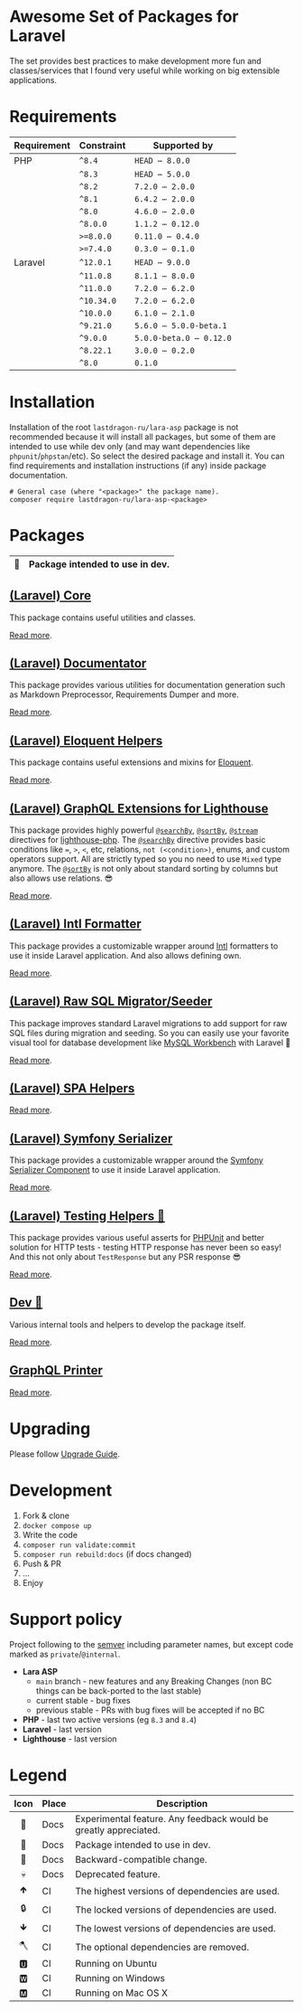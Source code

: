# Awesome Set of Packages for Laravel

The set provides best practices to make development more fun and classes/services that I found very useful while working on big extensible applications.

[include:artisan]: <lara-asp-documentator:requirements "{$directory}">
[//]: # (start: preprocess/78cfc4c7c7c55577)
[//]: # (warning: Generated automatically. Do not edit.)

# Requirements

| Requirement  | Constraint          | Supported by |
|--------------|---------------------|------------------|
|  PHP  | `^8.4` |   `HEAD ⋯ 8.0.0`   |
|  | `^8.3` |   `HEAD ⋯ 5.0.0`   |
|  | `^8.2` |   `7.2.0 ⋯ 2.0.0`   |
|  | `^8.1` |   `6.4.2 ⋯ 2.0.0`   |
|  | `^8.0` |   `4.6.0 ⋯ 2.0.0`   |
|  | `^8.0.0` |   `1.1.2 ⋯ 0.12.0`   |
|  | `>=8.0.0` |   `0.11.0 ⋯ 0.4.0`   |
|  | `>=7.4.0` |   `0.3.0 ⋯ 0.1.0`   |
|  Laravel  | `^12.0.1` |   `HEAD ⋯ 9.0.0`   |
|  | `^11.0.8` |   `8.1.1 ⋯ 8.0.0`   |
|  | `^11.0.0` |   `7.2.0 ⋯ 6.2.0`   |
|  | `^10.34.0` |   `7.2.0 ⋯ 6.2.0`   |
|  | `^10.0.0` |   `6.1.0 ⋯ 2.1.0`   |
|  | `^9.21.0` |   `5.6.0 ⋯ 5.0.0-beta.1`   |
|  | `^9.0.0` |   `5.0.0-beta.0 ⋯ 0.12.0`   |
|  | `^8.22.1` |   `3.0.0 ⋯ 0.2.0`   |
|  | `^8.0` |  `0.1.0`   |

[//]: # (end: preprocess/78cfc4c7c7c55577)

# Installation

Installation of the root `lastdragon-ru/lara-asp` package is not recommended because it will install all packages, but some of them are intended to use while dev only (and may want dependencies like `phpunit`/`phpstan`/etc). So select the desired package and install it. You can find requirements and installation instructions (if any) inside package documentation.

```shell
# General case (where "<package>" the package name).
composer require lastdragon-ru/lara-asp-<package>
```

# Packages

| 🐝 | Package intended to use in dev. |
|:--:|---------------------------------|

[include:document-list]: ./packages ({"include": "README.md", "depth": 1})
[//]: # (start: preprocess/46988a763d0c2d97)
[//]: # (warning: Generated automatically. Do not edit.)

## [(Laravel) Core](<packages/core/README.md>)

This package contains useful utilities and classes.

[Read more](<packages/core/README.md>).

## [(Laravel) Documentator](<packages/documentator/README.md>)

This package provides various utilities for documentation generation such as Markdown Preprocessor, Requirements Dumper and more.

[Read more](<packages/documentator/README.md>).

## [(Laravel) Eloquent Helpers](<packages/eloquent/README.md>)

This package contains useful extensions and mixins for [Eloquent](https://laravel.com/docs/eloquent).

[Read more](<packages/eloquent/README.md>).

## [(Laravel) GraphQL Extensions for Lighthouse](<packages/graphql/README.md>)

This package provides highly powerful [`@searchBy`](packages/graphql/docs/Directives/@searchBy.md), [`@sortBy`](packages/graphql/docs/Directives/@sortBy.md), [`@stream`](packages/graphql/docs/Directives/@stream.md) directives for [lighthouse-php](https://lighthouse-php.com/). The [`@searchBy`](packages/graphql/docs/Directives/@searchBy.md) directive provides basic conditions like `=`, `>`, `<`, etc, relations, `not (<condition>)`, enums, and custom operators support. All are strictly typed so you no need to use `Mixed` type anymore. The [`@sortBy`](packages/graphql/docs/Directives/@sortBy.md) is not only about standard sorting by columns but also allows use relations. 😎

[Read more](<packages/graphql/README.md>).

## [(Laravel) Intl Formatter](<packages/formatter/README.md>)

This package provides a customizable wrapper around [Intl](https://www.php.net/manual/en/book.intl) formatters to use it inside Laravel application. And also allows defining own.

[Read more](<packages/formatter/README.md>).

## [(Laravel) Raw SQL Migrator/Seeder](<packages/migrator/README.md>)

This package improves standard Laravel migrations to add support for raw SQL files during migration and seeding. So you can easily use your favorite visual tool for database development like [MySQL Workbench](https://www.mysql.com/products/workbench/) with Laravel 🥳

[Read more](<packages/migrator/README.md>).

## [(Laravel) SPA Helpers](<packages/spa/README.md>)

[Read more](<packages/spa/README.md>).

## [(Laravel) Symfony Serializer](<packages/serializer/README.md>)

This package provides a customizable wrapper around the [Symfony Serializer Component](https://symfony.com/doc/current/components/serializer.html) to use it inside Laravel application.

[Read more](<packages/serializer/README.md>).

## [(Laravel) Testing Helpers 🐝](<packages/testing/README.md>)

This package provides various useful asserts for [PHPUnit](https://phpunit.de/) and better solution for HTTP tests - testing HTTP response has never been so easy! And this not only about `TestResponse` but any PSR response 😎

[Read more](<packages/testing/README.md>).

## [Dev 🐝](<packages/dev/README.md>)

Various internal tools and helpers to develop the package itself.

[Read more](<packages/dev/README.md>).

## [GraphQL Printer](<packages/graphql-printer/README.md>)

[Read more](<packages/graphql-printer/README.md>).

[//]: # (end: preprocess/46988a763d0c2d97)

# Upgrading

Please follow [Upgrade Guide](UPGRADE.md).

# Development

1. Fork & clone
2. `docker compose up`
3. Write the code
4. `composer run validate:commit`
5. `composer run rebuild:docs` (if docs changed)
6. Push & PR
7. ...
8. Enjoy

# Support policy

Project following to the [semver](https://semver.org/) including parameter names, but except code marked as `private`/`@internal`.

* **Lara ASP**
  * `main` branch - new features and any Breaking Changes (non BC things can be back-ported to the last stable)
  * current stable - bug fixes
  * previous stable - PRs with bug fixes will be accepted if no BC
* **PHP** - last two active versions (eg `8.3` and `8.4`)
* **Laravel** - last version
* **Lighthouse** - last version

[include:file]: ./docs/Legend.md
[//]: # (start: preprocess/5488d85d082e47fb)
[//]: # (warning: Generated automatically. Do not edit.)

# Legend

| Icon | Place | Description                                                      |
|:----:|:------|------------------------------------------------------------------|
|  🧪  | Docs  | Experimental feature. Any feedback would be greatly appreciated. |
|  🐝  | Docs  | Package intended to use in dev.                                  |
|  🤝  | Docs  | Backward-compatible change.                                      |
|  💀  | Docs  | Deprecated feature.                                              |
|  🡹  | CI    | The highest versions of dependencies are used.                   |
|  🔒  | CI    | The locked versions of dependencies are used.                    |
|  🡻  | CI    | The lowest versions of dependencies are used.                    |
|  🪓  | CI    | The optional dependencies are removed.                           |
|  🆄  | CI    | Running on Ubuntu                                                |
|  🆆  | CI    | Running on Windows                                               |
|  🅼  | CI    | Running on Mac OS X                                              |

[//]: # (end: preprocess/5488d85d082e47fb)
